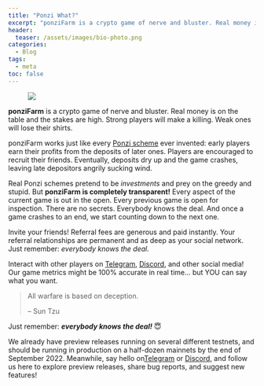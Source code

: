 ```yaml
---
title: "Ponzi What?"
excerpt: "ponziFarm is a crypto game of nerve and bluster. Real money is on the table. Strong players will make a killing. Weak ones will lose their shirts."
header:
  teaser: /assets/images/bio-photo.png
categories:
  - Blog
tags:
  - meta
toc: false
---
```


<figure class="align-left" style="margin-top: 10px; margin-bottom: 10px; width: 150px;">
    <img src="{{ site.url }}{{ site.baseurl }}/assets/images/bio-photo.png">
</figure>

**ponziFarm** is a crypto game of nerve and bluster. Real money is on the table and the stakes are high. Strong players will make a killing. Weak ones will lose their shirts.

ponziFarm works just like every [Ponzi scheme](https://en.wikipedia.org/wiki/Ponzi_scheme) ever invented: early players earn their profits from the deposits of later ones. Players are encouraged to recruit their friends. Eventually, deposits dry up and the game crashes, leaving late depositors angrily sucking wind.

Real Ponzi schemes pretend to be *investments* and prey on the greedy and stupid. But **ponziFarm is completely transparent!** Every aspect of the current game is out in the open. Every previous game is open for inspection. There are no secrets. Everybody knows the deal. And once a game crashes to an end, we start counting down to the next one.

Invite your friends! Referral fees are generous and paid instantly. Your referral relationships are permanent and as deep as your social
network. Just remember: *everybody knows the deal.*

Interact with other players on [Telegram](https://t.me/+GEFQlWGiOswwYmFl), [Discord](https://discord.gg/VakaMe3x), and other social media! Our game metrics might be 100% accurate in real time... but YOU can say what you want.

> All warfare is based on deception.
>
> &ndash; Sun Tzu

Just remember: ***everybody knows the deal!*** 😇

We already have preview releases running on several different testnets, and should be running in production on a half-dozen mainnets by
the end of September 2022. Meanwhile, say hello on[Telegram](https://t.me/+GEFQlWGiOswwYmFl) or [Discord](https://discord.gg/VakaMe3x), and follow us here to explore preview releases, share bug reports, and suggest new features!